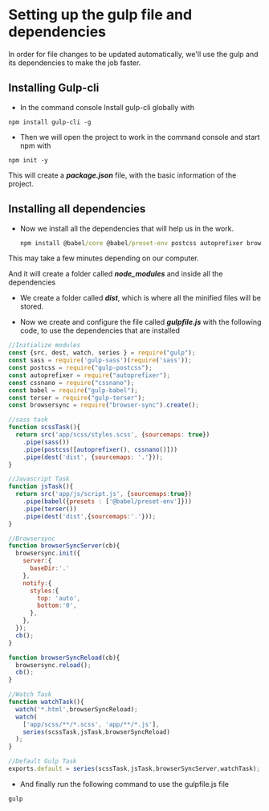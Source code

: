 # Setting up the gulp file and dependencies

In order for file changes to be updated automatically, we'll use the gulp and its dependencies to make the job faster.

## Installing Gulp-cli

- In the command console Install gulp-cli globally with
 <pre><code>npm install gulp-cli -g</code></pre>

- Then we will open the project to work in the command console and start npm with 

 <pre><code>npm init -y</code></pre>
This will create a **_package.json_** file, with the basic information of the project.


## Installing all dependencies
- Now we install all the dependencies that will help us in the work.

  ```cmd
  npm install @babel/core @babel/preset-env postcss autoprefixer browser-sync cssnano dart-sass gulp gulp-babel gulp-postcss gulp-sass gulp-terser sass
  ```

 This may take a few minutes depending on our computer.

And it will create a folder called **_node_modules_** and inside all the dependencies


- We create a folder called **_dist_**, which is where all the minified files will be stored.

- Now we create and configure the file called **_gulpfile.js_** with the following code, to use the dependencies that are installed

```js 
//Initialize modules
const {src, dest, watch, series } = require("gulp");
const sass = require('gulp-sass')(require('sass'));
const postcss = require("gulp-postcss");
const autoprefixer = require("autoprefixer");
const cssnano = require("cssnano");
const babel = require("gulp-babel");
const terser = require("gulp-terser");
const browsersync = require("browser-sync").create();

//sass task
function scssTask(){
  return src('app/scss/styles.scss', {sourcemaps: true})
    .pipe(sass())
    .pipe(postcss([autoprefixer(), cssnano()]))
    .pipe(dest('dist', {sourcemaps: '.'}));
}

//Javascript Task
function jsTask(){
  return src('app/js/script.js', {sourcemaps:true})
    .pipe(babel({presets : ['@babel/preset-env']}))
    .pipe(terser())
    .pipe(dest('dist',{sourcemaps:'.'}));
}

//Browsersync
function browserSyncServer(cb){
  browsersync.init({
    server:{
      baseDir:'.'
    },
    notify:{
      styles:{
        top: 'auto',
        bottom:'0',
      },
    },
  });
  cb();
}

function browserSyncReload(cb){
  browsersync.reload();
  cb();
}

//Watch Task
function watchTask(){
  watch('*.html',browserSyncReload);
  watch(
    ['app/scss/**/*.scss', 'app/**/*.js'],
    series(scssTask,jsTask,browserSyncReload)
  );
}

//Default Gulp Task
exports.default = series(scssTask,jsTask,browserSyncServer,watchTask);
```

- And finally run the following command to use the gulpfile.js file

```
gulp
```




